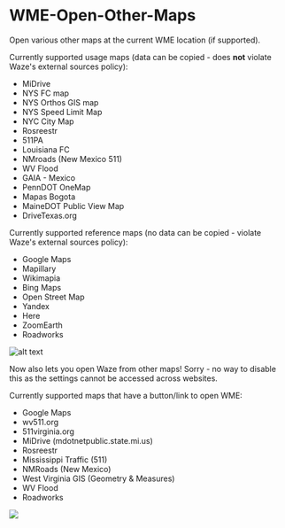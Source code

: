 # WME-Open-Other-Maps
Open various other maps at the current WME location (if supported).

Currently supported usage maps (data can be copied - does **not** violate Waze's external sources policy):
* MiDrive
* NYS FC map
* NYS Orthos GIS map
* NYS Speed Limit Map
* NYC City Map
* Rosreestr
* 511PA
* Louisiana FC
* NMroads (New Mexico 511)
* WV Flood
* GAIA - Mexico
* PennDOT OneMap
* Mapas Bogota
* MaineDOT Public View Map
* DriveTexas.org

Currently supported reference maps (no data can be copied - violate Waze's external sources policy):
* Google Maps
* Mapillary
* Wikimapia
* Bing Maps
* Open Street Map
* Yandex
* Here
* ZoomEarth
* Roadworks

![alt text](https://imgur.com/V1QODfB.png)


Now also lets you open Waze from other maps!  Sorry - no way to disable this as the settings cannot be accessed across websites.

Currently supported maps that have a button/link to open WME:
* Google Maps
* wv511.org
* 511virginia.org
* MiDrive (mdotnetpublic.state.mi.us)
* Rosreestr
* Mississippi Traffic (511)
* NMRoads (New Mexico)
* West Virginia GIS (Geometry & Measures)
* WV Flood
* Roadworks

![](https://imgur.com/JFr1zx6.png)
